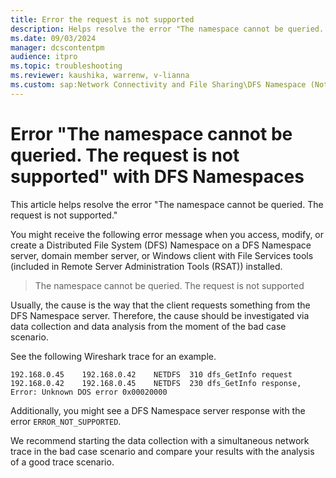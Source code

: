 ```yaml
---
title: Error the request is not supported 
description: Helps resolve the error "The namespace cannot be queried. The request is not supported."
ms.date: 09/03/2024
manager: dcscontentpm
audience: itpro
ms.topic: troubleshooting
ms.reviewer: kaushika, warrenw, v-lianna
ms.custom: sap:Network Connectivity and File Sharing\DFS Namespace (Not Replication), csstroubleshoot
---
```

# Error "The namespace cannot be queried. The request is not supported" with DFS Namespaces

This article helps resolve the error "The namespace cannot be queried. The request is not supported."

You might receive the following error message when you access, modify, or create a Distributed File System (DFS) Namespace on a DFS Namespace server, domain member server, or Windows client with File Services tools (included in Remote Server Administration Tools (RSAT)) installed.

> The namespace cannot be queried. The request is not supported

Usually, the cause is the way that the client requests something from the DFS Namespace server. Therefore, the cause should be investigated via data collection and data analysis from the moment of the bad case scenario.

See the following Wireshark trace for an example.

```output
192.168.0.45	192.168.0.42	NETDFS	310	dfs_GetInfo request
192.168.0.42	192.168.0.45	NETDFS	230	dfs_GetInfo response, Error: Unknown DOS error 0x00020000
```

Additionally, you might see a DFS Namespace server response with the error `ERROR_NOT_SUPPORTED`.

We recommend starting the data collection with a simultaneous network trace in the bad case scenario and compare your results with the analysis of a good trace scenario.
